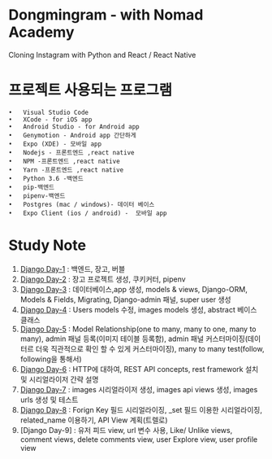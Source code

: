 # Dongmingram - with Nomad Academy
Cloning Instagram with Python and React / React Native
# 프로젝트 사용되는 프로그램
    •	Visual Studio Code
	•	XCode - for iOS app
	•	Android Studio - for Android app
	•	Genymotion - Android app 간단하게
	•	Expo (XDE) - 모바일 app
	•	Nodejs - 프론트엔드 ,react native
	•	NPM -프론트엔드 ,react native
	•	Yarn -프론트엔드 ,react native
	•	Python 3.6 -백엔드
	•	pip-백엔드
	•	pipenv-백엔드
	•	Postgres (mac / windows)- 데이터 베이스
	•	Expo Client (ios / android) -  모바일 app
# Study Note
1. [Django Day-1](./note/Day_1.md) : 백엔드, 장고, 버블
2. [Django Day-2](./note/Day_2.md) : 장고 프로젝트 생성, 쿠키커터, pipenv
3. [Django Day-3](./note/Day_3.md) : 데이터베이스,app 생성, models & views, Django-ORM, Models & Fields, Migrating, Django-admin 패널, super user 생성
4. [Django Day-4](./note/Day_4.md) : Users models 수정, images models 생성, abstract 베이스 클래스
5. [Django Day-5](./note/Day_5.md) : Model Relationship(one to many, many to one, many to many), admin 패널 등록(이미지 테이블 등록함), admin 패널 커스터마이징(데이터르 더욱 직관적으로 확인 할 수 있게 커스터마이징), many to many test(follow, following을 통해서)
6. [Django Day-6](./note/Day_6.md) : HTTP에 대하여, REST API concepts, rest framework 설치 및 시리얼라이저 간략 설명
7. [Django Day-7](./note/Day_7.md) : images 시리얼라이저 생성, images api views 생성, images urls 생성 및 테스트
8. [Django Day-8](./note/Day_8.md) : Forign Key 필드 시리얼라이징, _set 필드 이용한 시리얼라이징, related_name 이용하기, API View 계획(트렐로)
9. [Django Day-9] : 유저 피드 view, url 변수 사용, Like/ Unlike views, comment views, delete comments view, user Explore view, user profile view